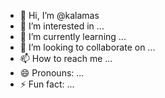 - 👋 Hi, I’m @kalamas
- 👀 I’m interested in ...
- 🌱 I’m currently learning ...
- 💞️ I’m looking to collaborate on ...
- 📫 How to reach me ...
- 😄 Pronouns: ...
- ⚡ Fun fact: ...

<!---
kalamas/kalamas is a ✨ special ✨ repository because its `README.md` (this file) appears on your GitHub profile.
You can click the Preview link to take a look at your changes.
--->
